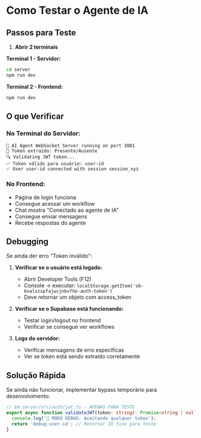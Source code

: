 # Como Testar o Agente de IA

## Passos para Teste

1. **Abrir 2 terminais**

**Terminal 1 - Servidor:**
```bash
cd server
npm run dev
```

**Terminal 2 - Frontend:**
```bash
npm run dev
```

## O que Verificar

### No Terminal do Servidor:
```
🚀 AI Agent WebSocket Server running on port 3001
🔑 Token extraído: Presente/Ausente
🔍 Validating JWT token...
✅ Token válido para usuário: user-id
✅ User user-id connected with session session_xyz
```

### No Frontend:
- Página de login funciona
- Consegue acessar um workflow
- Chat mostra "Conectado ao agente de IA" 
- Consegue enviar mensagens
- Recebe respostas do agente

## Debugging

Se ainda der erro "Token inválido":

1. **Verificar se o usuário está logado:**
   - Abrir Developer Tools (F12)
   - Console → executar: `localStorage.getItem('sb-knalxzxpfajwcjnbvfhe-auth-token')`
   - Deve retornar um objeto com access_token

2. **Verificar se o Supabase está funcionando:**
   - Testar login/logout no frontend
   - Verificar se consegue ver workflows

3. **Logs do servidor:**
   - Verificar mensagens de erro específicas
   - Ver se token está sendo extraído corretamente

## Solução Rápida

Se ainda não funcionar, implementar bypass temporário para desenvolvimento:

```typescript
// Em server/src/auth/jwt.ts - APENAS PARA TESTE
export async function validateJWT(token: string): Promise<string | null> {
  console.log('🔧 MODO DEBUG: Aceitando qualquer token');
  return 'debug-user-id'; // Retornar ID fixo para teste
}
```